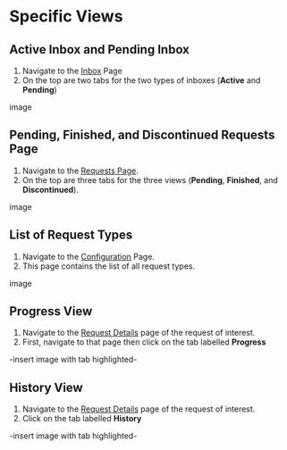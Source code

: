 # Specific Views

## Active Inbox and Pending Inbox

1. Navigate to the [Inbox](#inbox) Page
2. On the top are two tabs for the two types of inboxes (**Active** and **Pending**)

image

## Pending, Finished, and Discontinued Requests Page

1. Navigate to the [Requests Page](#requests). <br/>
2. On the top are three tabs for the three views (**Pending**, **Finished**, and **Discontinued**).

image

## List of Request Types

1. Navigate to the [Configuration](#configuration) Page.
2. This page contains the list of all request types.

image

## Progress View

1. Navigate to the [Request Details](#request-details-page) page of the request of interest.
2. First, navigate to that page then click on the tab labelled **Progress**

-insert image with tab highlighted-

## History View

1. Navigate to the [Request Details](#request-details-page) page of the request of interest.
2. Click on the tab labelled **History**

-insert image with tab highlighted-
